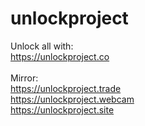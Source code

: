 # unlockproject
Unlock all with:<br/>
https://unlockproject.co<br/>
<br/>
Mirror:<br/>
https://unlockproject.trade<br/>
https://unlockproject.webcam<br/>
https://unlockproject.site
